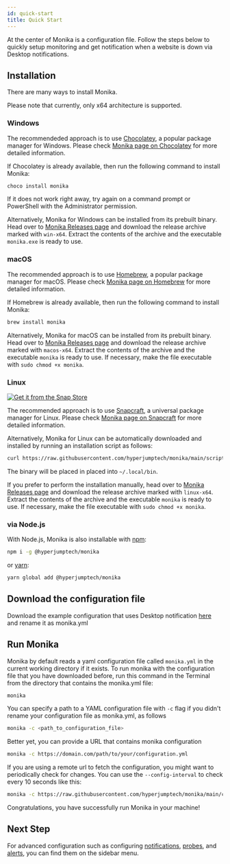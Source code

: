 ```yaml
---
id: quick-start
title: Quick Start
---
```


At the center of Monika is a configuration file. Follow the steps below to quickly setup monitoring and get notification when a website is down via Desktop notifications.

## Installation

There are many ways to install Monika.

Please note that currently, only x64 architecture is supported.

### Windows

The recommendeded approach is to use [Chocolatey](https://community.chocolatey.org/packages/monika), a popular package manager for Windows. Please check [Monika page on Chocolatey](https://community.chocolatey.org/packages/monika) for more detailed information.

If Chocolatey is already available, then run the following command to install Monika:

```bash
choco install monika
```

If it does not work right away, try again on a command prompt or PowerShell with the Administrator permission.

Alternatively, Monika for Windows can be installed from its prebuilt binary. Head over to [Monika Releases page](https://github.com/hyperjumptech/monika/releases) and download the release archive marked with `win-x64`. Extract the contents of the archive and the executable `monika.exe` is ready to use.

### macOS

The recommended approach is to use [Homebrew](https://brew.sh/), a popular package manager for macOS. Please check [Monika page on Homebrew](https://formulae.brew.sh/formula/monika) for more detailed information.

If Homebrew is already available, then run the following command to install Monika:

```bash
brew install monika
```

Alternatively, Monika for macOS can be installed from its prebuilt binary. Head over to [Monika Releases page](https://github.com/hyperjumptech/monika/releases) and download the release archive marked with `macos-x64`. Extract the contents of the archive and the executable `monika` is ready to use. If necessary, make the file executable with `sudo chmod +x monika`.

### Linux

[![Get it from the Snap Store](https://snapcraft.io/static/images/badges/en/snap-store-black.svg)](https://snapcraft.io/monika)

The recommended approach is to use [Snapcraft](https://snapcraft.io/), a universal package manager for Linux. Please check [Monika page on Snapcraft](https://snapcraft.io/monika) for more detailed information.

Alternatively, Monika for Linux can be automatically downloaded and installed by running an installation script as follows:

```bash
curl https://raw.githubusercontent.com/hyperjumptech/monika/main/scripts/monika-install.sh | sh
```

The binary will be placed in placed into `~/.local/bin`.

If you prefer to perform the installation manually, head over to [Monika Releases page](https://github.com/hyperjumptech/monika/releases) and download the release archive marked with `linux-x64`. Extract the contents of the archive and the executable `monika` is ready to use. If necessary, make the file executable with `sudo chmod +x monika`.

### via Node.js

With Node.js, Monika is also installable with [npm](https://npmjs.com):

```bash
npm i -g @hyperjumptech/monika
```

or [yarn](https://yarnpkg.com):

```bash
yarn global add @hyperjumptech/monika
```

## Download the configuration file

Download the example configuration that uses Desktop notification [here](https://raw.githubusercontent.com/hyperjumptech/monika/main/config_sample/config.desktop.example.yml) and rename it as monika.yml

## Run Monika

Monika by default reads a yaml configuration file called `monika.yml` in the current working directory if it exists. To run monika with the configuration file that you have downloaded before, run this command in the Terminal from the directory that contains the monika.yml file:

```bash
monika
```

You can specify a path to a YAML configuration file with `-c` flag if you didn't rename your configuration file as monika.yml, as follows

```bash
monika -c <path_to_configuration_file>
```

Better yet, you can provide a URL that contains monika configuration

```bash
monika -c https://domain.com/path/to/your/configuration.yml
```

If you are using a remote url to fetch the configuration, you might want to periodically check for changes. You can use the `--config-interval` to check every 10 seconds like this:

```bash
monika -c https://raw.githubusercontent.com/hyperjumptech/monika/main/config_sample/config.desktop.example.yml --config-interval 10
```

Congratulations, you have successfully run Monika in your machine!

## Next Step

For advanced configuration such as configuring [notifications](https://monika.hyperjump.tech/guides/notifications), [probes](https://monika.hyperjump.tech/guides/probes), and [alerts](https://monika.hyperjump.tech/guides/alerts), you can find them on the sidebar menu.
